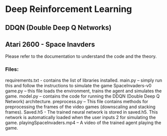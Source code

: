 # Deep Reinforcement Learning 
## DDQN (Double Deep Q Networks)
## Atari 2600 - Space Inavders

Please refer to the documentation to understand the code and the theory.

### Files:
requirements.txt - contains the list of libraries installed.
main.py – simply run this and follow the instructions to simulate the game SpaceInvaders-v0
game.py – this file loads the environment, trains the agent and simulates the game.
model.py – contains the code for running the DDQN (Double Deep Q Network) architecture.
preprocess.py – This file contains methods for preprocessing the frames of the video games (downscaling and stacking frames).
Saved.h5 - The trained neural network is stored in saved.h5. This network is automatically loaded when the user inputs 2 for simulating the game. 
playingSpaceInvaders.mp4 – A video of the trained agent playing the game.
